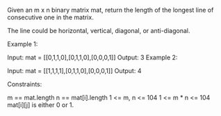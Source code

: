 Given an m x n binary matrix mat, return the length of the longest line of consecutive one in the matrix.

The line could be horizontal, vertical, diagonal, or anti-diagonal.



Example 1:


Input: mat = [[0,1,1,0],[0,1,1,0],[0,0,0,1]]
Output: 3
Example 2:


Input: mat = [[1,1,1,1],[0,1,1,0],[0,0,0,1]]
Output: 4


Constraints:

m == mat.length
n == mat[i].length
1 <= m, n <= 104
1 <= m * n <= 104
mat[i][j] is either 0 or 1.